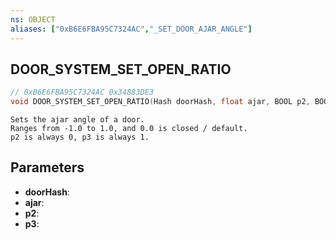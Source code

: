 ```yaml
---
ns: OBJECT
aliases: ["0xB6E6FBA95C7324AC","_SET_DOOR_AJAR_ANGLE"]
---
```

## DOOR_SYSTEM_SET_OPEN_RATIO

```c
// 0xB6E6FBA95C7324AC 0x34883DE3
void DOOR_SYSTEM_SET_OPEN_RATIO(Hash doorHash, float ajar, BOOL p2, BOOL p3);
```

```
Sets the ajar angle of a door.
Ranges from -1.0 to 1.0, and 0.0 is closed / default.
p2 is always 0, p3 is always 1.
```

## Parameters
* **doorHash**: 
* **ajar**: 
* **p2**: 
* **p3**: 

